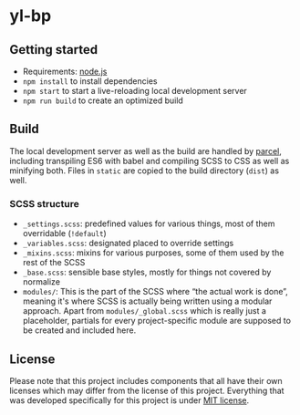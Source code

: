 # yl-bp

## Getting started

-   Requirements: [node.js](http://nodejs.org)
-   `npm install` to install dependencies
-   `npm start` to start a live-reloading local development server
-   `npm run build` to create an optimized build

## Build

The local development server as well as the build are handled by [parcel](https://parceljs.org), including transpiling ES6 with babel and compiling SCSS to CSS as well as minifying both. Files in `static` are copied to the build directory (`dist`) as well.

### SCSS structure

-   `_settings.scss`: predefined values for various things, most of them overridable (`!default`)
-   `_variables.scss`: designated placed to override settings
-   `_mixins.scss`: mixins for various purposes, some of them used by the rest of the SCSS
-   `_base.scss`: sensible base styles, mostly for things not covered by normalize
-   `modules/`: This is the part of the SCSS where “the actual work is done”, meaning it's where SCSS is actually being written using a modular approach. Apart from `modules/_global.scss` which is really just a placeholder, partials for every project-specific module are supposed to be created and included here.

## License

Please note that this project includes components that all have their own licenses which may differ from the license of this project. Everything that was developed specifically for this project is under [MIT license](https://github.com/yellowled/yl-bp/blob/master/LICENSE.md).

